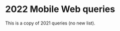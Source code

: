 # 2022 Mobile Web queries

This is a copy of 2021 queries (no new list).

<!--
  This directory contains all of the 2022 Mobile Web chapter queries.

  Each query should have a corresponding `metric_name.sql` file.
  Note that readers are linked to this directory, so try to make the SQL file names descriptive for easy browsing.

  Analysts: if helpful, you can use this README to give additional info about the queries.
-->
